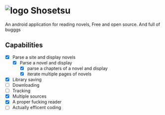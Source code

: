 # ![logo](https://github.com/Doomsdayrs/shosetsu/raw/master/app/src/main/res/mipmap-hdpi/ic_launcher.png) Shosetsu
An android application for reading novels, Free and open source. And full of bugggs

## Capabilities
- [x] Parse a site and display novels
  - [x] Parse a novel and display
    - [x] parse a chapters of a novel and display
    - [x] iterate multiple pages of novels
- [x] Library saving
- [ ] Downloading
- [ ] Tracking
- [x] Multiple sources
- [x] A proper fucking reader
- [ ] Actually efficent coding
